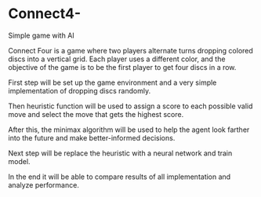 # Connect4-
Simple game with AI

Connect Four is a game where two players alternate turns
dropping colored discs into a vertical grid. Each player uses a different
color, and the objective of the game is to be the first player to get four
discs in a row.

First step will be set up the game environment and a very simple
implementation of dropping discs randomly.

Then heuristic function will be used to assign a score to each possible
valid move and select the move that gets the highest score.

After this, the minimax algorithm will be used to help the agent look
farther into the future and make better-informed decisions.

Next step will be replace the heuristic with a neural network and train
model.

In the end it will be able to compare results of all implementation and
analyze performance.

